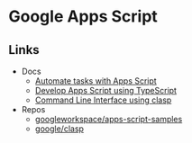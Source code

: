 # Google Apps Script

## Links

- Docs
    - [Automate tasks with Apps Script](https://developers.google.com/apps-script/guides/sheets/functions)
    - [Develop Apps Script using TypeScript](https://developers.google.com/apps-script/guides/typescript)
    - [Command Line Interface using clasp](https://developers.google.com/apps-script/guides/clasp#create_a_new_apps_script_project)
- Repos
    - [googleworkspace/apps-script-samples](https://github.com/googleworkspace/apps-script-samples)
    - [google/clasp](https://github.com/google/clasp)

